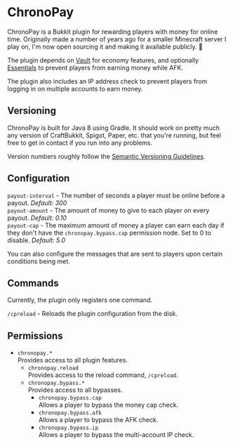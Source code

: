 # ChronoPay

ChronoPay is a Bukkit plugin for rewarding players with money for online time.
Originally made a number of years ago for a smaller Minecraft server I play on,
I'm now open sourcing it and making it available publicly. 🎉

The plugin depends on [Vault](https://github.com/MilkBowl/Vault) for economy features,
and optionally [Essentials](https://github.com/EssentialsX/Essentials) to prevent players from earning money while AFK.

The plugin also includes an IP address check to prevent players from logging in on multiple accounts to earn money.

## Versioning

ChronoPay is built for Java 8 using Gradle. It should work on pretty much any version of CraftBukkit, Spigot, Paper, etc. that you're running, but feel free to get in contact if you run into any problems.

Version numbers roughly follow the [Semantic Versioning Guidelines](https://semver.org).

## Configuration

`payout-interval` - The number of seconds a player must be online before a payout. *Default: 300*  
`payout-amount` - The amount of money to give to each player on every payout. *Default: 0.10*  
`payout-cap` - The maximum amount of money a player can earn each day if they don't have the
`chronopay.bypass.cap` permission node. Set to 0 to disable. *Default: 5.0*

You can also configure the messages that are sent to players upon certain conditions being met.

## Commands

Currently, the plugin only registers one command.

`/cpreload` - Reloads the plugin configuration from the disk.

## Permissions

- `chronopay.*`  
  Provides access to all plugin features.
  - `chronopay.reload`  
    Provides access to the reload command, `/cpreload`.
  - `chronopay.bypass.*`  
    Provides access to all bypasses.
    - `chronopay.bypass.cap`  
      Allows a player to bypass the money cap check.
    - `chronopay.bypass.afk`  
      Allows a player to bypass the AFK check.
    - `chronopay.bypass.ip`  
      Allows a player to bypass the multi-account IP check.